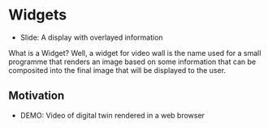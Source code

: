 # Widgets

* Slide: A display with overlayed information

What is a Widget? Well, a widget for video wall is the name used for a small
programme that renders an image based on some information that can be
composited into the final image that will be displayed to the user.

## Motivation



* DEMO: Video of digital twin rendered in a web browser

